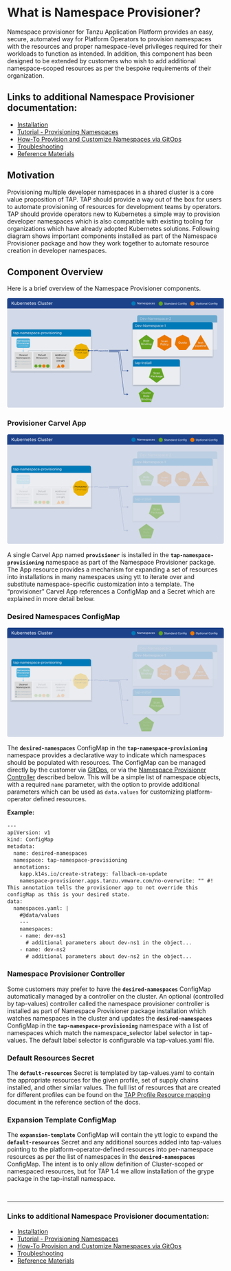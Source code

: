 # <a id="nsp-what-is-it"></a>What is Namespace Provisioner?

Namespace provisioner for Tanzu Application Platform provides an easy, secure, automated way for Platform Operators to provision namespaces with the resources and proper namespace-level privileges required for their workloads to function as intended. In addition, this component has been designed to be extended by customers who wish to add additional namespace-scoped resources as per the bespoke requirements of their organization.

## Links to additional Namespace Provisioner documentation:
* [Installation](install.hbs.md)
* [Tutorial - Provisioning Namespaces](tutorials.hbs.md) 
* [How-To Provision and Customize Namespaces via GitOps](how-tos.hbs.md)
* [Troubleshooting](troubleshooting.hbs.md)
* [Reference Materials](reference.hbs.md)

## <a id="nsp-motivation"></a>Motivation
Provisioning multiple developer namespaces in a shared cluster is a core value proposition of TAP. TAP should provide a way out of the box for users to automate provisioning of resources for development teams by operators. TAP should provide operators new to Kubernetes a simple way to provision developer namespaces which is also compatible with existing tooling for organizations which have already adopted Kubernetes solutions. Following diagram shows important components installed as part of the Namespace Provisioner package and how they work together to automate resource creation in developer namespaces.

## <a id="nsp-component-overview"></a>Component Overview 
Here is a brief overview of the Namespace Provisioner components.

![Namespace Provisioner Overview](../images/namespace-provisioner-overview-2.svg)

### <a id="nsp-component-carvel-app"></a>Provisioner Carvel App 

![Namespace Provisioner - Provisioner Carvel App](../images/namespace-provisioner-overview-2-c.svg)

A single Carvel App named **`provisioner`** is installed in the **`tap-namespace-provisioning`** namespace as part of the Namespace Provisioner package. The App resource provides a mechanism for expanding a set of resources into installations in many namespaces using ytt to iterate over and substitute namespace-specific customization into a template. The “provisioner” Carvel App references a ConfigMap and a Secret which are explained in more detail below.

### <a id="nsp-component-desired-namespaces-configmap"></a>Desired Namespaces ConfigMap

![Namespace Provisioner - Desired Namespaces ConfigMap](../images/namespace-provisioner-overview-2-a.svg)

The **`desired-namespaces`** ConfigMap in the **`tap-namespace-provisioning`** namespace provides a declarative way to indicate which namespaces should be populated with resources. The ConfigMap can be managed directly by the customer via [GitOps](#nsp-using-gitops), or via the [Namespace Provisioner Controller](#nsp-controller) described below. This will be a simple list of namespace objects, with a required `name` parameter, with the option to provide additional parameters which can be used as `data.values` for customizing platform-operator defined resources.

**Example:**
```
---
apiVersion: v1
kind: ConfigMap
metadata:
  name: desired-namespaces
  namespace: tap-namespace-provisioning
  annotations:
    kapp.k14s.io/create-strategy: fallback-on-update
    namespace-provisioner.apps.tanzu.vmware.com/no-overwrite: "" #! This annotation tells the provisioner app to not override this configMap as this is your desired state.
data:
  namespaces.yaml: |
    #@data/values
    ---
    namespaces:
    - name: dev-ns1
      # additional parameters about dev-ns1 in the object...
    - name: dev-ns2
      # additional parameters about dev-ns2 in the object...
```

### <a id="nsp-component-namespace-provisioner-controller"></a>Namespace Provisioner Controller
Some customers may prefer to have the **`desired-namespaces`** ConfigMap automatically managed by a controller on the cluster. An optional (controlled by tap-values) controller called the namespace provisioner controller is installed as part of Namespace Provisioner package installation which watches namespaces in the cluster and updates the **`desired-namespaces`** ConfigMap in the **`tap-namespace-provisioning`** namespace with a list of namespaces which match the namespace_selector label selector in tap-values. The default label selector is  configurable via tap-values.yaml file.

### <a id="nsp-component-default-resources"></a>Default Resources Secret
The **`default-resources`** Secret is templated by tap-values.yaml to contain the appropriate resources for the given profile, set of supply chains installed, and other similar values. The full list of resources that are created for different profiles can be found on the [TAP Profile Resource mapping](reference.hbs.md) document in the reference section of the docs.

### <a id="nsp-component-expansion-template"></a>Expansion Template ConfigMap
The **`expansion-template`** ConfigMap will contain the ytt logic to expand the **`default-resources`** Secret and any additional sources added into tap-values pointing to the platform-operator-defined resources into per-namespace resources as per the list of namespaces in the **`desired-namespaces`** ConfigMap. The intent is to only allow definition of Cluster-scoped or namespaced resources, but for TAP 1.4 we allow installation of the grype package in the tap-install namespace.

</br>

---

### Links to additional Namespace Provisioner documentation:
* [Installation](install.hbs.md)
* [Tutorial - Provisioning Namespaces](tutorials.hbs.md) 
* [How-To Provision and Customize Namespaces via GitOps](how-tos.hbs.md)
* [Troubleshooting](troubleshooting.hbs.md)
* [Reference Materials](reference.hbs.md)